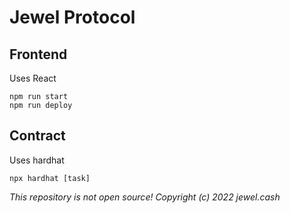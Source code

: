 # Jewel Protocol


## Frontend

Uses React

```
npm run start
npm run deploy
```

## Contract

Uses hardhat

```
npx hardhat [task]
```


*This repository is not open source! Copyright (c) 2022 jewel.cash*